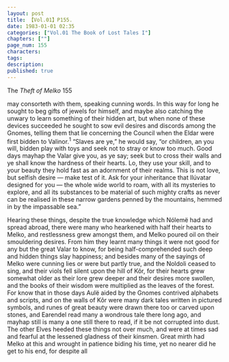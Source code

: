 ```yaml
---
layout: post
title: 【Vol.01】P155.
date: 1983-01-01 02:35
categories: ["Vol.01 The Book of Lost Tales I"]
chapters: [""]
page_num: 155
characters: 
tags: 
description: 
published: true
---
```


<p style="text-indent: 0;">
The <I>Theft of Melko </I>155
</p>

may consorteth with them, speaking cunning words. In this way for long he sought to beg gifts of jewels for himself, and maybe also catching the unwary to learn something of their hidden art, but when none of these devices succeeded he sought to sow evil desires and discords among the Gnomes, telling them that lie concerning the Council when the Eldar were first bidden to Valinor.<SUP>1</SUP> “Slaves are ye,” he would say, “or children, an you will, bidden play with toys and seek not to stray or know too much. Good days mayhap the Valar give you, as ye say; seek but to cross their walls and ye shall know the hardness of their hearts. Lo, they use your skill, and to your beauty they hold fast as an adornment of their realms. This is not love, but selfish desire — make test of it. Ask for your inheritance that Ilúvatar designed for you — the whole wide world to roam, with all its mysteries to explore, and all its substances to be material of such mighty crafts as never can be realised in these narrow gardens penned by the mountains, hemmed in by the impassable sea.”

Hearing these things, despite the true knowledge which Nólemë had and spread abroad, there were many who hearkened with half their hearts to Melko, and restlessness grew amongst them, and Melko poured oil on their smouldering desires. From him they learnt many things it were not good for any but the great Valar to know, for being half-comprehended such deep and hidden things slay happiness; and besides many of the sayings of Melko were cunning lies or were but partly true, and the Noldoli ceased to sing, and their viols fell silent upon the hill of Kôr, for their hearts grew somewhat older as their lore grew deeper and their desires more swollen, and the books of their wisdom were multiplied as the leaves of the forest. For know that in those days Aulë aided by the Gnomes contrived alphabets and scripts, and on the walls of Kôr were many dark tales written in pictured symbols, and runes of great beauty were drawn there too or carved upon stones, and Earendel read many a wondrous tale there long ago, and mayhap still is many a one still there to read, if it be not corrupted into dust. The other Elves heeded these things not over much, and were at times sad and fearful at the lessened gladness of their kinsmen. Great mirth had Melko at this and wrought in patience biding his time, yet no nearer did he get to his end, for despite all


